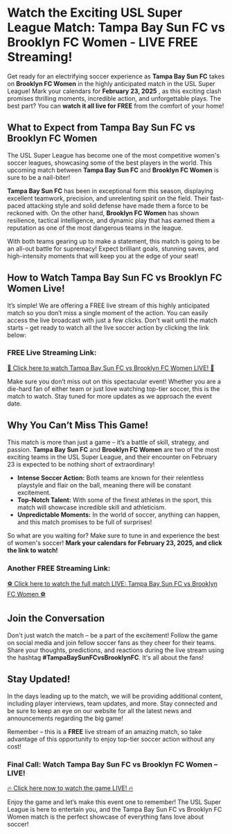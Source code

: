 # Watch the Exciting USL Super League Match: Tampa Bay Sun FC vs Brooklyn FC Women - LIVE FREE Streaming!

Get ready for an electrifying soccer experience as **Tampa Bay Sun FC** takes on **Brooklyn FC Women** in the highly anticipated match in the USL Super League! Mark your calendars for **February 23, 2025** , as this exciting clash promises thrilling moments, incredible action, and unforgettable plays. The best part? You can **watch it all live for FREE** from the comfort of your home!

## What to Expect from Tampa Bay Sun FC vs Brooklyn FC Women

The USL Super League has become one of the most competitive women's soccer leagues, showcasing some of the best players in the world. This upcoming match between **Tampa Bay Sun FC** and **Brooklyn FC Women** is sure to be a nail-biter!

**Tampa Bay Sun FC** has been in exceptional form this season, displaying excellent teamwork, precision, and unrelenting spirit on the field. Their fast-paced attacking style and solid defense have made them a force to be reckoned with. On the other hand, **Brooklyn FC Women** has shown resilience, tactical intelligence, and dynamic play that has earned them a reputation as one of the most dangerous teams in the league.

With both teams gearing up to make a statement, this match is going to be an all-out battle for supremacy! Expect brilliant goals, stunning saves, and high-intensity moments that will keep you at the edge of your seat!

## How to Watch Tampa Bay Sun FC vs Brooklyn FC Women Live!

It’s simple! We are offering a FREE live stream of this highly anticipated match so you don’t miss a single moment of the action. You can easily access the live broadcast with just a few clicks. Don’t wait until the match starts – get ready to watch all the live soccer action by clicking the link below:

### FREE Live Streaming Link:

[🚨 Click here to watch Tampa Bay Sun FC vs Brooklyn FC Women LIVE! 🚨](https://tinyurl.com/livestreamfreeo?st=Tampa+Bay+Sun+FC+vs+Brooklyn+FC+Women&si=gh)

Make sure you don’t miss out on this spectacular event! Whether you are a die-hard fan of either team or just love watching top-tier soccer, this is the match to watch. Stay tuned for more updates as we approach the event date.

## Why You Can’t Miss This Game!

This match is more than just a game – it’s a battle of skill, strategy, and passion. **Tampa Bay Sun FC** and **Brooklyn FC Women** are two of the most exciting teams in the USL Super League, and their encounter on February 23 is expected to be nothing short of extraordinary!

- **Intense Soccer Action:** Both teams are known for their relentless playstyle and flair on the ball, meaning there will be constant excitement.
- **Top-Notch Talent:** With some of the finest athletes in the sport, this match will showcase incredible skill and athleticism.
- **Unpredictable Moments:** In the world of soccer, anything can happen, and this match promises to be full of surprises!

So what are you waiting for? Make sure to tune in and experience the best of women's soccer! **Mark your calendars for February 23, 2025, and click the link to watch!**

### Another FREE Streaming Link:

[⚽️ Click here to watch the full match LIVE: Tampa Bay Sun FC vs Brooklyn FC Women ⚽️](https://tinyurl.com/livestreamfreeo?st=Tampa+Bay+Sun+FC+vs+Brooklyn+FC+Women&si=gh)

## Join the Conversation

Don't just watch the match – be a part of the excitement! Follow the game on social media and join fellow soccer fans as they cheer for their teams. Share your thoughts, predictions, and reactions during the live stream using the hashtag **#TampaBaySunFCvsBrooklynFC**. It's all about the fans!

## Stay Updated!

In the days leading up to the match, we will be providing additional content, including player interviews, team updates, and more. Stay connected and be sure to keep an eye on our website for all the latest news and announcements regarding the big game!

Remember – this is a **FREE** live stream of an amazing match, so take advantage of this opportunity to enjoy top-tier soccer action without any cost!

### Final Call: Watch Tampa Bay Sun FC vs Brooklyn FC Women – LIVE!

[🔥 Click here now to watch the game LIVE! 🔥](https://tinyurl.com/livestreamfreeo?st=Tampa+Bay+Sun+FC+vs+Brooklyn+FC+Women&si=gh)

Enjoy the game and let’s make this event one to remember! The USL Super League is here to entertain you, and the Tampa Bay Sun FC vs Brooklyn FC Women match is the perfect showcase of everything fans love about soccer!
